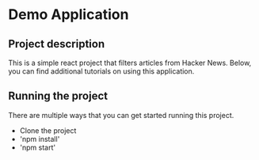 # Demo Application 

## Project description

This is a simple react project that filters articles from Hacker News. Below, you can find additional tutorials on using this application.

## Running the project

There are multiple ways that you can get started running this project.

* Clone the project
* 'npm install'
* 'npm start'

